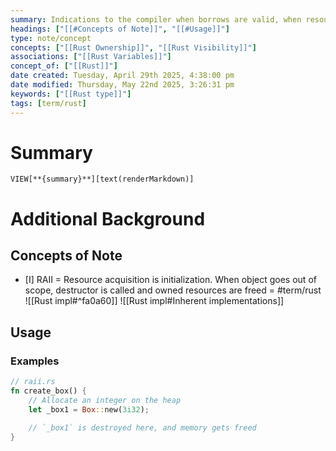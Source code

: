 ```yaml
---
summary: Indications to the compiler when borrows are valid, when resources can be freed, and when variables are created/destroyed.
headings: ["[[#Concepts of Note]]", "[[#Usage]]"]
type: note/concept
concepts: ["[[Rust Ownership]]", "[[Rust Visibility]]"]
associations: ["[[Rust Variables]]"]
concept_of: ["[[Rust]]"]
date created: Tuesday, April 29th 2025, 4:38:00 pm
date modified: Thursday, May 22nd 2025, 3:26:31 pm
keywords: ["[[Rust type]]"]
tags: [term/rust]
---
```

# Summary
`VIEW[**{summary}**][text(renderMarkdown)]`

# Additional Background
## Concepts of Note
- [I] RAII = Resource acquisition is initialization. When object goes out of scope, destructor is called and owned resources are freed = #term/rust 
![[Rust impl#^fa0a60]]
![[Rust impl#Inherent implementations]]

## Usage
### Examples
```rust
// raii.rs
fn create_box() {
    // Allocate an integer on the heap
    let _box1 = Box::new(3i32);

    // `_box1` is destroyed here, and memory gets freed
}
```